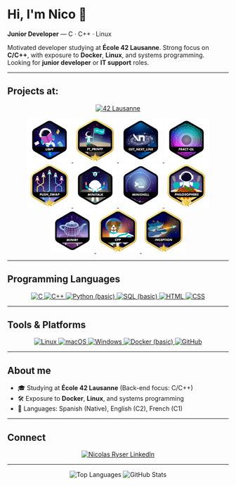 # Hi, I'm Nico 👋
<!--
  Profile README for your-username
  - Programming Languages: 56x56 icons
  - Tools & Platforms: 40x40 icons
  Replace your-username, LinkedIn, and email below.
-->

**Junior Developer** — C · C++ · Linux

Motivated developer studying at **École 42 Lausanne**. Strong focus on **C/C++**, with exposure to **Docker**, **Linux**, and systems programming.  
Looking for **junior developer** or **IT support** roles.  

---

## Projects at:

<p align="center">
  <a href="https://42lausanne.ch/" target="_blank" rel="noreferrer">
    <img src="https://42lausanne.ch/wp-content/uploads/2021/01/42_logo.svg"
         alt="42 Lausanne" height="55" />
  </a>
</p>

<div align="center">

  <!-- 1) Libft — with bonus -->
  <a href="https://github.com/Nico-Ry/42-Common-Core/tree/main/Libft" title="Libft">
    <img alt="Libft (bonus)" height="100"
         src="https://raw.githubusercontent.com/Nico-Ry/Nico-Ry/main/assets/projects/badges/libftn.png" />
  </a>

  <!-- 2) ft_printf — no bonus -->
  <a href="https://github.com/Nico-Ry/42-Common-Core/tree/main/ft_printf" title="ft_printf">
    <img alt="ft_printf (no bonus)" height="100"
         src="https://raw.githubusercontent.com/Nico-Ry/Nico-Ry/main/assets/projects/badges/ft_printfm.png" />
  </a>

  <!-- 3) Get_Next_Line — with bonus -->
  <a href="https://github.com/Nico-Ry/42-Common-Core/tree/main/Get_Next_Line" title="Get_Next_Line">
    <img alt="Get_Next_Line (bonus)" height="100"
         src="https://raw.githubusercontent.com/Nico-Ry/Nico-Ry/main/assets/projects/badges/get_next_linen.png" />
  </a>

  <!-- 4) fractol — with bonus -->
  <a href="https://github.com/Nico-Ry/42-Common-Core/tree/main/fractol" title="fractol">
    <img alt="fractol (bonus)" height="100"
         src="https://raw.githubusercontent.com/Nico-Ry/Nico-Ry/main/assets/projects/badges/fract-oln.png" />
  </a>

  <!-- 5) push_swap_commented — no bonus -->
  <a href="https://github.com/Nico-Ry/42-Common-Core/tree/main/push_swap_commented" title="push_swap_commented">
    <img alt="push_swap (no bonus)" height="100"
         src="https://raw.githubusercontent.com/Nico-Ry/Nico-Ry/main/assets/projects/badges/push_swapm.png" />
  </a>

  <!-- 6) minitalk — with bonus -->
  <a href="https://github.com/Nico-Ry/42-Common-Core/tree/main/minitalk" title="minitalk">
    <img alt="minitalk (bonus)" height="100"
         src="https://raw.githubusercontent.com/Nico-Ry/Nico-Ry/main/assets/projects/badges/minitalkn.png" />
  </a>

  <!-- 7) Minishell — with bonus -->
  <a href="https://github.com/Nico-Ry/42-Common-Core/tree/main/Minishell" title="Minishell">
    <img alt="Minishell (bonus)" height="100"
         src="https://raw.githubusercontent.com/Nico-Ry/Nico-Ry/main/assets/projects/badges/minishelln.png" />
  </a>

  <!-- 8) Philosophers — no bonus -->
  <a href="https://github.com/Nico-Ry/42-Common-Core/tree/main/Philosophers" title="Philosophers">
    <img alt="Philosophers (no bonus)" height="100"
         src="https://raw.githubusercontent.com/Nico-Ry/Nico-Ry/main/assets/projects/badges/philosophersm.png" />
  </a>

  <!-- 9) MiniRT — with bonus -->
  <a href="https://github.com/Nico-Ry/42-Common-Core/tree/main/MiniRT" title="MiniRT">
    <img alt="MiniRT (bonus)" height="100"
         src="https://raw.githubusercontent.com/Nico-Ry/Nico-Ry/main/assets/projects/badges/minirtn.png" />
  </a>

  <!-- 10) CPP Modules — no bonus -->
  <a href="https://github.com/Nico-Ry/42-Common-Core/tree/main/CPP_Modules" title="CPP Modules">
    <img alt="CPP Modules (no bonus)" height="100"
         src="https://raw.githubusercontent.com/Nico-Ry/Nico-Ry/main/assets/projects/badges/cppm.png" />
  </a>

  <!-- 11) Inception — no bonus -->
  <a href="https://github.com/Nico-Ry/42-Common-Core/tree/main/Inception" title="Inception">
    <img alt="Inception (no bonus)" height="100"
         src="https://raw.githubusercontent.com/Nico-Ry/Nico-Ry/main/assets/projects/badges/inceptionm.png" />
  </a>

</div>

---

## Programming Languages
<p align="center">
  <a href="https://www.cprogramming.com/" target="_blank" rel="noreferrer">
    <img src="https://cdn.jsdelivr.net/gh/devicons/devicon/icons/c/c-original.svg" alt="C" width="56" height="56" />
  </a>
  <a href="https://isocpp.org/" target="_blank" rel="noreferrer">
    <img src="https://cdn.jsdelivr.net/gh/devicons/devicon/icons/cplusplus/cplusplus-original.svg" alt="C++" width="56" height="56" />
  </a>
  <a href="https://www.python.org/" target="_blank" rel="noreferrer">
    <img src="https://cdn.jsdelivr.net/gh/devicons/devicon/icons/python/python-original.svg" alt="Python (basic)" width="56" height="56" />
  </a>
  <a href="https://www.postgresql.org/" target="_blank" rel="noreferrer" title="SQL (basic)">
    <img src="https://cdn.jsdelivr.net/gh/devicons/devicon/icons/postgresql/postgresql-original.svg" alt="SQL (basic)" width="56" height="56" />
  </a>
  <a href="https://developer.mozilla.org/docs/Web/HTML" target="_blank" rel="noreferrer">
    <img src="https://cdn.jsdelivr.net/gh/devicons/devicon/icons/html5/html5-original.svg" alt="HTML" width="56" height="56" />
  </a>
  <a href="https://developer.mozilla.org/docs/Web/CSS" target="_blank" rel="noreferrer">
    <img src="https://cdn.jsdelivr.net/gh/devicons/devicon/icons/css3/css3-original.svg" alt="CSS" width="56" height="56" />
  </a>
</p>

---

## Tools & Platforms
<p align="center">
  <a href="https://www.kernel.org/" target="_blank" rel="noreferrer">
    <img src="https://cdn.jsdelivr.net/gh/devicons/devicon/icons/linux/linux-original.svg" alt="Linux" width="40" height="40" />
  </a>
  <a href="https://www.apple.com/macos/" target="_blank" rel="noreferrer">
    <img src="https://cdn.jsdelivr.net/gh/devicons/devicon/icons/apple/apple-original.svg" alt="macOS" width="40" height="40" />
  </a>
  <a href="https://www.microsoft.com/windows" target="_blank" rel="noreferrer">
    <img src="https://cdn.jsdelivr.net/gh/devicons/devicon/icons/windows8/windows8-original.svg" alt="Windows" width="40" height="40" />
  </a>
  <a href="https://www.docker.com/" target="_blank" rel="noreferrer">
    <img src="https://cdn.jsdelivr.net/gh/devicons/devicon/icons/docker/docker-original.svg" alt="Docker (basic)" width="40" height="40" />
  </a>
  <a href="https://github.com/Nico-Ry" target="_blank" rel="noreferrer">
    <img src="https://cdn.jsdelivr.net/gh/devicons/devicon/icons/github/github-original.svg" alt="GitHub" width="40" height="40" />
  </a>
</p>

---

## About me
- 🎓 Studying at **École 42 Lausanne** (Back-end focus: C/C++)
- 🛠️ Exposure to **Docker**, **Linux**, and systems programming
- 💬 Languages: Spanish (Native), English (C2), French (C1)

---

## Connect
<p align="center">
  <a href="https://www.linkedin.com/in/nicolas-ryser/" target="_blank" rel="noreferrer">
    <img src="https://raw.githubusercontent.com/rahuldkjain/github-profile-readme-generator/master/src/images/icons/Social/linked-in-alt.svg" 
         alt="Nicolas Ryser LinkedIn" height="40" width="40" />
  </a>
</p>

---

<p align="center">
  <img src="https://github-readme-stats.vercel.app/api/top-langs/?username=Nico-Ry&layout=compact&hide_title=false&hide_border=true&theme=tokyonight" height="200" alt="Top Languages" />
  <img src="https://github-readme-stats.vercel.app/api?username=Nico-Ry&show_icons=true&include_all_commits=true&count_private=true&hide_title=false&hide_border=true&theme=tokyonight" height="165" alt="GitHub Stats" />
</p>
